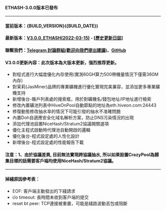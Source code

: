 #### ETHASH-3.0.0版本已發布
----
#### 當前版本：{BUILD_VERSION}({BUILD_DATE})
#### 最新版本：[V3.0.0_ETHASH(2022-03-15)](https://github.com/Minefrok/MinerProxy-Pro/releases/tag/3.0.0) - [[歷史更新日誌]](https://github.com/Minefrok/MinerProxy-Proy/releases)
#### 聯繫我們：[Telegram 討論群組(歡迎向我們提出建議)](https://t.me/minerproxypro)、[GitHub](https://github.com/Minefrok/MinerProxy-Pro)
#### V3.0.0更新內容：此次版本為大版本更新，强烈推荐更新。
- 對程式進行大幅度優化內存使用(實測60GH算力500帶機量情況下僅需360M內存)
- 對茉莉(JasMiner)品牌的專業礦機進行優化實現完美兼容，並添加更多專業礦機支持
- 新增後台-賬戶列表處的搜索框，用於對礦機名/錢包地址/IP地址進行檢索
- 修改內置礦池列表中HiveOnPool自動節點的地址為eth.hiveon.com:24443
- 修復動態修改抽水率的情況下可能引發的抽水不准確問題
- 內置Doh自適應安全化域名解析方案，防止DNS污染情況的出現
- 添加代理池設置NiceHash/Stratum2協議開關選項
- 優化主程式啟動時代理池自動開啟的邏輯
- 優化後台-程式設定處的人性化設計
- 新增後台-程式設定處的性能報告下載
#### 注意：1、由於協議差異, 目前無法實現跨協議抽水, 所以如果設置CrazyPool為歸集目標的話需要客戶端均使用NiceHash/Stratum2協議。
----
#### 掉綫原因參考表：
- EOF: 客戶端主動發出的下綫請求
- i/o timeout: 長時間未收到客戶端的提交
- reset bt peer: TCP連接被重置，可能是綫路波動丟包或阻斷
